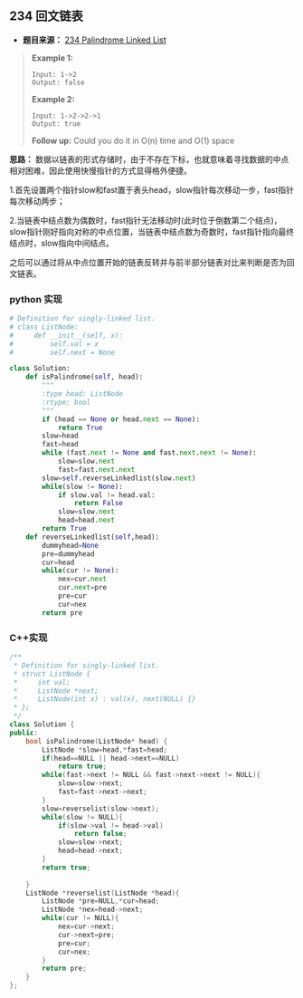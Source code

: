 ## 234 回文链表

* **题目来源：** [234 Palindrome Linked List](https://leetcode-cn.com/problems/palindrome-linked-list/)

>**Example 1:**
>
>```
>Input: 1->2
>Output: false
>```
>
>**Example 2:**
>
>```
>Input: 1->2->2->1
>Output: true
>```
>
>**Follow up:**
>Could you do it in O(n) time and O(1) space

**思路：**  数据以链表的形式存储时，由于不存在下标，也就意味着寻找数据的中点相对困难，因此使用快慢指针的方式显得格外便捷。

1.首先设置两个指针slow和fast置于表头head，slow指针每次移动一步，fast指针每次移动两步；

2.当链表中结点数为偶数时，fast指针无法移动时(此时位于倒数第二个结点)，slow指针刚好指向对称的中点位置，当链表中结点数为奇数时，fast指针指向最终结点时，slow指向中间结点。

之后可以通过将从中点位置开始的链表反转并与前半部分链表对比来判断是否为回文链表。

### python 实现

```python
# Definition for singly-linked list.
# class ListNode:
#     def __init__(self, x):
#         self.val = x
#         self.next = None

class Solution:
    def isPalindrome(self, head):
        """
        :type head: ListNode
        :rtype: bool
        """
        if (head == None or head.next == None):
            return True
        slow=head
        fast=head
        while (fast.next != None and fast.next.next != None):
            slow=slow.next
            fast=fast.next.next
        slow=self.reverseLinkedlist(slow.next)
        while(slow != None):
            if slow.val != head.val:
                return False
            slow=slow.next
            head=head.next
        return True
    def reverseLinkedlist(self,head):
        dummyhead=None
        pre=dummyhead
        cur=head
        while(cur != None):
            nex=cur.next
            cur.next=pre
            pre=cur
            cur=nex
        return pre
```

### C++实现

```C++
/**
 * Definition for singly-linked list.
 * struct ListNode {
 *     int val;
 *     ListNode *next;
 *     ListNode(int x) : val(x), next(NULL) {}
 * };
 */
class Solution {
public:
    bool isPalindrome(ListNode* head) {
        ListNode *slow=head,*fast=head;
        if(head==NULL || head->next==NULL)
            return true;
        while(fast->next != NULL && fast->next->next != NULL){
            slow=slow->next;
            fast=fast->next->next;
        }
        slow=reverselist(slow->next);
        while(slow != NULL){
            if(slow->val != head->val)
                return false;
            slow=slow->next;
            head=head->next;
        }
        return true;
        
    }
    ListNode *reverselist(ListNode *head){
        ListNode *pre=NULL,*cur=head;
        ListNode *nex=head->next;
        while(cur != NULL){
            nex=cur->next;
            cur->next=pre;
            pre=cur;
            cur=nex;
        }
        return pre;
    }
};
```

